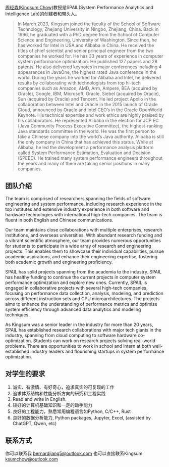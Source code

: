 
[周经森(Kingsum Chow)](https://github.com/kingsum/kingsum.github.io)教授是SPAIL(System Performance Analytics and Intelligence Lab)的创建者和带头人。

> In March 2023, Kingsum joined the faculty of the School of Software Technology, Zhejiang University in Ningbo, Zhejiang, China. Back in 1996, he graduated with a PhD degree from the School of Computer Science and Engineering, University of Washington. Since then, he has worked for Intel in USA and Alibaba in China. He received the titles of chief scientist and senior principal engineer from the two companies he worked for. He has 33 years of experience in computer system performance optimization. He published 127 papers and 28 patents. He also delivered keynotes in major conferences including 4 appearances in JavaOne, the highest rated Java conference in the world. During the years he worked for Alibaba and Intel, he delivered results by collaborating with technologists from top hi-tech companies such as Amazon, AMD, Arm, Ampere, BEA (acquired by Oracle), Google, IBM, Microsoft, Oracle, Siebel (acquired by Oracle), Sun (acquired by Oracle) and Tencent. He led project Apollo in the collaboration between Intel and Oracle in the 2015 launch of Oracle Cloud, announced by Oracle and Intel CEO’s in the Oracle OpenWorld Keynote. His technical expertise and work ethics are highly praised by his collaborators. He represented Alibaba in the election for JCP EC (Java Community Process Executive Committee), the highest-ranking Java standards committee in the world. He was the first person to take a Chinese company into the world’s Java authority. Alibaba is still the only company in China that has achieved this status. While at Alibaba, he led the development a performance analysis platform called System Performance Estimation, Evaluation and Decision (SPEED). He trained many system performance engineers throughout the years and many of them are taking senior positions in many companies.


## 团队介绍	

The team is comprised of researchers spanning the fields of software engineering and system performance, including research experience in the top institutes and extensive industry experience in both software and hardware technologies with international high-tech companies. The team is fluent in both English and Chinese communications.

Our team maintains close collaborations with multiple enterprises, research institutions, and overseas universities. With abundant research funding and a vibrant scientific atmosphere, our team provides numerous opportunities for students to participate in a wide array of research and engineering projects. This enables them to showcase their individual capabilities, pursue academic aspirations, and enhance their engineering expertise, fostering both academic growth and engineering proficiency.

SPAIL has solid projects spanning from the academia to the industry. SPAIL has healthy funding to continue the current projects in computer system performance optimization and explore new ones. Currently, SPAIL is engaged in collaborative projects with several high-tech companies, focusing on performance data collection, analysis, modeling, and prediction across different instruction sets and CPU microarchitectures. The projects aims to enhance the understanding of performance metrics and optimize system efficiency through advanced data analytics and modeling techniques.

As Kingsum was a senior leader in the industry for more than 20 years, SPAIL has established research collaborations with major tech giants in the industry, spanning from cloud computing to software hardware co-optimization. Students can work on research projects solving real-world problems. There are opportunities to work in school and intern at both well-established industry leaders and flourishing startups in system performance optimization.

## 对学生的要求	

1. 诚实、有激情、有好奇心，追求真实的可复现的工作
2. 追求体系结构和性能分析方向的研究和工程实践
3. Read and write in English.
4. 较好的计算机基础知识和一定的动手能力
5. 良好的工程能力，熟悉常用编程语言如Python, C/C++, Rust
6. 良好的数据分析能力, Python packages, Jupyter, Excel, (assisted by ChatGPT, Qwen, etc)

## 联系方式

你可以联系我 bernardjiang5@outlook.com 也可以直接联系Kingsum ksumchow@outlook.com
